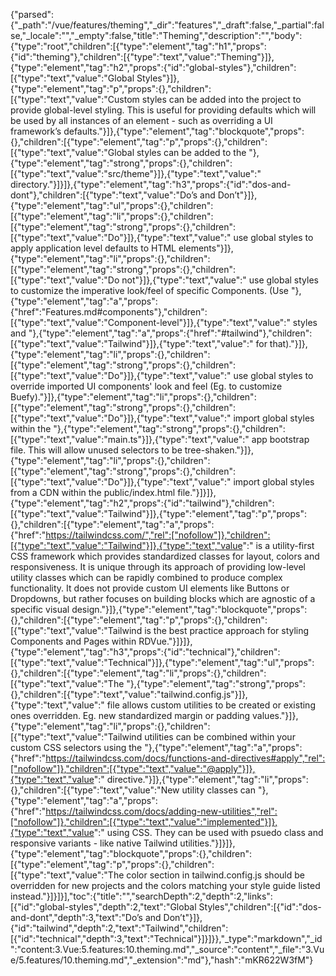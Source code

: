 {"parsed":{"_path":"/vue/features/theming","_dir":"features","_draft":false,"_partial":false,"_locale":"","_empty":false,"title":"Theming","description":"","body":{"type":"root","children":[{"type":"element","tag":"h1","props":{"id":"theming"},"children":[{"type":"text","value":"Theming"}]},{"type":"element","tag":"h2","props":{"id":"global-styles"},"children":[{"type":"text","value":"Global Styles"}]},{"type":"element","tag":"p","props":{},"children":[{"type":"text","value":"Custom styles can be added into the project to provide global-level styling. This is useful for providing defaults which will be used by all instances of an element - such as overriding a UI framework’s defaults."}]},{"type":"element","tag":"blockquote","props":{},"children":[{"type":"element","tag":"p","props":{},"children":[{"type":"text","value":"Global styles can be added to the "},{"type":"element","tag":"strong","props":{},"children":[{"type":"text","value":"src/theme"}]},{"type":"text","value":" directory."}]}]},{"type":"element","tag":"h3","props":{"id":"dos-and-dont"},"children":[{"type":"text","value":"Do’s and Don’t"}]},{"type":"element","tag":"ul","props":{},"children":[{"type":"element","tag":"li","props":{},"children":[{"type":"element","tag":"strong","props":{},"children":[{"type":"text","value":"Do"}]},{"type":"text","value":" use global styles to apply application level defaults to HTML elements"}]},{"type":"element","tag":"li","props":{},"children":[{"type":"element","tag":"strong","props":{},"children":[{"type":"text","value":"Do not"}]},{"type":"text","value":" use global styles to customize the imperative look/feel of specific Components. (Use "},{"type":"element","tag":"a","props":{"href":"Features.md#components"},"children":[{"type":"text","value":"Component-level"}]},{"type":"text","value":" styles and "},{"type":"element","tag":"a","props":{"href":"#tailwind"},"children":[{"type":"text","value":"Tailwind"}]},{"type":"text","value":" for that)."}]},{"type":"element","tag":"li","props":{},"children":[{"type":"element","tag":"strong","props":{},"children":[{"type":"text","value":"Do"}]},{"type":"text","value":" use global styles to override imported UI components' look and feel (Eg. to customize Buefy)."}]},{"type":"element","tag":"li","props":{},"children":[{"type":"element","tag":"strong","props":{},"children":[{"type":"text","value":"Do"}]},{"type":"text","value":" import global styles within the "},{"type":"element","tag":"strong","props":{},"children":[{"type":"text","value":"main.ts"}]},{"type":"text","value":" app bootstrap file. This will allow unused selectors to be tree-shaken."}]},{"type":"element","tag":"li","props":{},"children":[{"type":"element","tag":"strong","props":{},"children":[{"type":"text","value":"Do"}]},{"type":"text","value":" import global styles from a CDN within the public/index.html file."}]}]},{"type":"element","tag":"h2","props":{"id":"tailwind"},"children":[{"type":"text","value":"Tailwind"}]},{"type":"element","tag":"p","props":{},"children":[{"type":"element","tag":"a","props":{"href":"https://tailwindcss.com/","rel":["nofollow"]},"children":[{"type":"text","value":"Tailwind"}]},{"type":"text","value":" is a utility-first CSS framework which provides standardized classes for layout, colors and responsiveness. It is unique through its approach of providing low-level utility classes which can be rapidly combined to produce complex functionality. It does not provide custom UI elements like Buttons or Dropdowns, but rather focuses on building blocks which are agnostic of a specific visual design."}]},{"type":"element","tag":"blockquote","props":{},"children":[{"type":"element","tag":"p","props":{},"children":[{"type":"text","value":"Tailwind is the best practice approach for styling Components and Pages within RDVue."}]}]},{"type":"element","tag":"h3","props":{"id":"technical"},"children":[{"type":"text","value":"Technical"}]},{"type":"element","tag":"ul","props":{},"children":[{"type":"element","tag":"li","props":{},"children":[{"type":"text","value":"The "},{"type":"element","tag":"strong","props":{},"children":[{"type":"text","value":"tailwind.config.js"}]},{"type":"text","value":" file allows custom utilities to be created or existing ones overridden. Eg. new standardized margin or padding values."}]},{"type":"element","tag":"li","props":{},"children":[{"type":"text","value":"Tailwind utilities can be combined within your custom CSS selectors using the "},{"type":"element","tag":"a","props":{"href":"https://tailwindcss.com/docs/functions-and-directives#apply","rel":["nofollow"]},"children":[{"type":"text","value":"@apply"}]},{"type":"text","value":" directive."}]},{"type":"element","tag":"li","props":{},"children":[{"type":"text","value":"New utility classes can "},{"type":"element","tag":"a","props":{"href":"https://tailwindcss.com/docs/adding-new-utilities","rel":["nofollow"]},"children":[{"type":"text","value":"implemented"}]},{"type":"text","value":" using CSS. They can be used with psuedo class and responsive variants - like native Tailwind utilities."}]}]},{"type":"element","tag":"blockquote","props":{},"children":[{"type":"element","tag":"p","props":{},"children":[{"type":"text","value":"The color section in tailwind.config.js should be overridden for new projects and the colors matching your style guide listed instead."}]}]}],"toc":{"title":"","searchDepth":2,"depth":2,"links":[{"id":"global-styles","depth":2,"text":"Global Styles","children":[{"id":"dos-and-dont","depth":3,"text":"Do’s and Don’t"}]},{"id":"tailwind","depth":2,"text":"Tailwind","children":[{"id":"technical","depth":3,"text":"Technical"}]}]}},"_type":"markdown","_id":"content:3.Vue:5.features:10.theming.md","_source":"content","_file":"3.Vue/5.features/10.theming.md","_extension":"md"},"hash":"mKR622W3fM"}